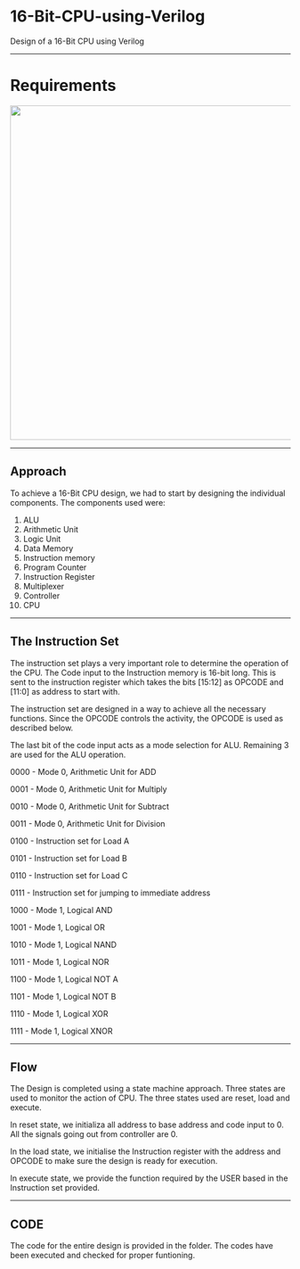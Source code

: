 # 16-Bit-CPU-using-Verilog
Design of a 16-Bit CPU using Verilog

----
# Requirements
<img src="CPU 16- Bit using Verilog/CPU.png" width="600" >  

---
## Approach

To achieve a 16-Bit CPU design, we had to start by designing the individual components.
The components used were:

1. ALU
2. Arithmetic Unit
3. Logic Unit
5. Data Memory
6. Instruction memory
7. Program Counter
8. Instruction Register
9. Multiplexer
10. Controller
11. CPU

------


## The Instruction Set

The instruction set plays a very important role to determine the operation of the CPU. The Code input to the Instruction memory is 16-bit long. This is sent to the instruction register which takes the bits [15:12] as OPCODE and [11:0] as address to start with.

The instruction set are designed in a way to achieve all the necessary functions. Since the OPCODE controls the activity, the OPCODE is used as described below.

The last bit of the code input acts as a mode selection for ALU. Remaining 3 are used for the ALU operation.

0000 - Mode 0, Arithmetic Unit for ADD

0001 - Mode 0, Arithmetic Unit for Multiply

0010 - Mode 0, Arithmetic Unit for Subtract

0011 - Mode 0, Arithmetic Unit for Division

0100 - Instruction set for Load A

0101 - Instruction set for Load B

0110 - Instruction set for Load C

0111 - Instruction set for jumping to immediate address

1000 - Mode 1, Logical AND

1001 - Mode 1, Logical OR

1010 - Mode 1, Logical NAND

1011 - Mode 1, Logical NOR

1100 - Mode 1, Logical NOT A

1101 - Mode 1, Logical NOT B

1110 - Mode 1, Logical XOR

1111 - Mode 1, Logical XNOR

------

## Flow

The Design is completed using a state machine approach. Three states are used to monitor the action of CPU. The three states used are reset, load and execute.

In reset state, we initializa all address to base address and code input to 0. All the signals going out from controller are 0.

In the load state, we initialise the Instruction register with the address and OPCODE to make sure the design is ready for execution.

In execute state, we provide the function required by the USER based in the Instruction set provided.

----

## CODE

The code for the entire design is provided in the folder. The codes have been executed and checked for proper funtioning.
